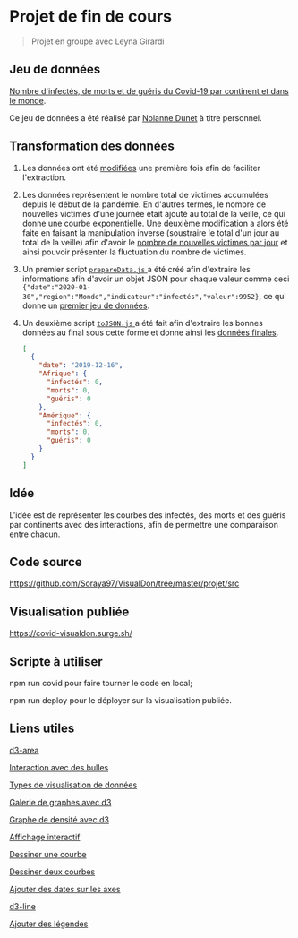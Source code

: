 # Projet de fin de cours

> Projet en groupe avec Leyna Girardi
>


## Jeu de données

[Nombre d'infectés, de morts et de guéris du Covid-19 par continent et dans le monde](https://docs.google.com/spreadsheets/d/1tjN4GNTzRV6nYWHu8xSLUM-rmyEwqrqpmpyOb6Je45I/edit#gid=717155371).

Ce jeu de données a été réalisé par [Nolanne Dunet](https://www.linkedin.com/in/noirdelune/) à titre personnel.

## Transformation des données

1. Les données ont été [modifiées](https://github.com/Soraya97/VisualDon/blob/master/projet/data/oldData/COVID-19_StatistiquesPandemie.tsv) une première fois afin de faciliter l'extraction.

2.  Les données représentent le nombre total de victimes accumulées depuis le début de la pandémie. En d'autres termes, le nombre de nouvelles victimes d'une journée était ajouté au total de la veille, ce qui donne une courbe exponentielle. Une deuxième modification a alors été faite en faisant la manipulation inverse (soustraire le total d'un jour au total de la veille) afin d'avoir le [nombre de nouvelles victimes par jour](https://github.com/Soraya97/VisualDon/blob/master/projet/data/COVID-19_StatsPandemie.tsv) et ainsi pouvoir présenter la fluctuation du nombre de victimes.

3. Un premier script [`prepareData.js` ](https://github.com/Soraya97/VisualDon/blob/master/projet/data/prepareData.js) a été créé afin d'extraire les informations afin d'avoir un objet JSON pour chaque valeur comme ceci `{"date":"2020-01-30","region":"Monde","indicateur":"infectés","valeur":9952}`, ce qui donne un [premier jeu de données](https://github.com/Soraya97/VisualDon/blob/master/projet/data/dataBrut.json).

4. Un deuxième script [`toJSON.js` ](https://github.com/Soraya97/VisualDon/blob/master/projet/data/toJSON.js) a été fait afin d'extraire les bonnes données au final sous cette forme et donne ainsi les [données finales](https://github.com/Soraya97/VisualDon/blob/master/projet/data/dataCovid19.json).

   ```json
   [
     {
       "date": "2019-12-16",
       "Afrique": {
         "infectés": 0,
         "morts": 0,
         "guéris": 0
       },
       "Amérique": {
         "infectés": 0,
         "morts": 0,
         "guéris": 0
       }
     }
   ]
   ```

## Idée

L'idée est de représenter les courbes des infectés, des morts et des guéris par continents avec des interactions, afin de permettre une comparaison entre chacun.

## Code source

https://github.com/Soraya97/VisualDon/tree/master/projet/src

## Visualisation publiée

https://covid-visualdon.surge.sh/

## Scripte à utiliser

npm run covid pour faire tourner le code en local;

npm run deploy pour le déployer sur la visualisation publiée.

## Liens utiles

[d3-area](https://github.com/d3/d3-shape#areas)

[Interaction avec des bulles](https://github.com/idris-maps/heig-datavis-2020/tree/master/modules/rosling/graphique_d3)

[Types de visualisation de données](https://observablehq.com/@idris-maps/visualisation-de-donnees?collection=@idris-maps/heig-visdom-2020)

[Galerie de graphes avec d3](https://www.d3-graph-gallery.com/)

[Graphe de densité avec d3](https://www.d3-graph-gallery.com/graph/density_basic.html)

[Affichage interactif](https://www.datavis.fr/index.php?page=transition)

[Dessiner une courbe](https://www.datavis.fr/index.php?page=linearchart)

[Dessiner deux courbes](https://www.datavis.fr/index.php?page=twolinearchart)

[Ajouter des dates sur les axes](http://bl.ocks.org/phoebebright/3059392)

[d3-line](https://observablehq.com/@d3/d3-line)

[Ajouter des légendes](https://webdevdesigner.com/q/adding-a-chart-legend-in-d3-93675/)
